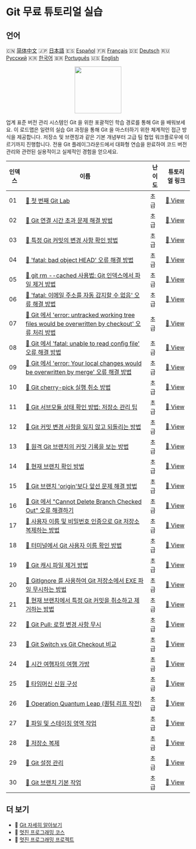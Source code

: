 # Git 무료 튜토리얼 실습

## 언어

🇨🇳 [简体中文](README_zh.md) 🇯🇵 [日本語](README_ja.md) 🇪🇸 [Español](README_es.md) 🇫🇷 [Français](README_fr.md) 🇩🇪 [Deutsch](README_de.md) 🇷🇺 [Русский](README_ru.md) 🇰🇷 [한국어](README_ko.md) 🇧🇷 [Português](README_pt.md) 🇺🇸 [English](README.md) 

<div align="center">
<img width="128px" src="https://file.labex.io/path/mlkFQS0wjouP.png">
</div>

업계 표준 버전 관리 시스템인 Git 을 위한 포괄적인 학습 경로를 통해 Git 을 배워보세요. 이 로드맵은 일련의 실습 Git 과정을 통해 Git 을 마스터하기 위한 체계적인 접근 방식을 제공합니다. 저장소 및 브랜칭과 같은 기본 개념부터 고급 팀 협업 워크플로우에 이르기까지 진행합니다. 전용 Git 플레이그라운드에서 대화형 연습을 완료하여 코드 버전 관리와 관련된 실용적이고 실제적인 경험을 얻으세요.

|   인덱스 | 이름                                                                                                                                                                                                                                   | 난이도   | 튜토리얼 링크                                                                                                                                |
|----------|----------------------------------------------------------------------------------------------------------------------------------------------------------------------------------------------------------------------------------------|----------|----------------------------------------------------------------------------------------------------------------------------------------------|
|       01 | [📖 첫 번째 Git Lab](https://labex.io/ko/tutorials/git-your-first-git-lab-92739)                                                                                                                                                       | 초급     | [🔗 View](https://labex.io/ko/tutorials/git-your-first-git-lab-92739)                                                                        |
|       02 | [📖 Git 연결 시간 초과 문제 해결 방법](https://labex.io/ko/tutorials/git-how-to-handle-git-connection-timeouts-419950)                                                                                                                 | 초급     | [🔗 View](https://labex.io/ko/tutorials/git-how-to-handle-git-connection-timeouts-419950)                                                    |
|       03 | [📖 특정 Git 커밋의 변경 사항 확인 방법](https://labex.io/ko/tutorials/git-how-to-view-changes-in-a-specific-git-commit-417721)                                                                                                        | 초급     | [🔗 View](https://labex.io/ko/tutorials/git-how-to-view-changes-in-a-specific-git-commit-417721)                                             |
|       04 | [📖 'fatal: bad object HEAD' 오류 해결 방법](https://labex.io/ko/tutorials/git-how-to-address-fatal-bad-object-head-error-417639)                                                                                                      | 초급     | [🔗 View](https://labex.io/ko/tutorials/git-how-to-address-fatal-bad-object-head-error-417639)                                               |
|       05 | [📖 git rm --cached 사용법: Git 인덱스에서 파일 제거 방법](https://labex.io/ko/tutorials/git-how-to-use-git-rm-cached-to-remove-a-file-from-the-git-index-417574)                                                                      | 초급     | [🔗 View](https://labex.io/ko/tutorials/git-how-to-use-git-rm-cached-to-remove-a-file-from-the-git-index-417574)                             |
|       06 | [📖 'fatal: 이메일 주소를 자동 감지할 수 없음' 오류 해결 방법](https://labex.io/ko/tutorials/git-how-to-resolve-fatal-unable-to-auto-detect-email-address-error-417552)                                                                | 초급     | [🔗 View](https://labex.io/ko/tutorials/git-how-to-resolve-fatal-unable-to-auto-detect-email-address-error-417552)                           |
|       07 | [📖 Git 에서 'error: untracked working tree files would be overwritten by checkout' 오류 처리 방법](https://labex.io/ko/tutorials/git-how-to-handle-error-untracked-working-tree-files-would-be-overwritten-by-checkout-in-git-417551) | 초급     | [🔗 View](https://labex.io/ko/tutorials/git-how-to-handle-error-untracked-working-tree-files-would-be-overwritten-by-checkout-in-git-417551) |
|       08 | [📖 Git 에서 'fatal: unable to read config file' 오류 해결 방법](https://labex.io/ko/tutorials/git-how-to-fix-fatal-unable-to-read-config-file-error-in-git-417550)                                                                    | 초급     | [🔗 View](https://labex.io/ko/tutorials/git-how-to-fix-fatal-unable-to-read-config-file-error-in-git-417550)                                 |
|       09 | [📖 Git 에서 'error: Your local changes would be overwritten by merge' 오류 해결 방법](https://labex.io/ko/tutorials/git-how-to-address-error-your-local-changes-would-be-overwritten-by-merge-in-git-417548)                          | 초급     | [🔗 View](https://labex.io/ko/tutorials/git-how-to-address-error-your-local-changes-would-be-overwritten-by-merge-in-git-417548)             |
|       10 | [📖 Git cherry-pick 실행 취소 방법](https://labex.io/ko/tutorials/git-how-to-undo-a-git-cherry-pick-operation-417333)                                                                                                                  | 초급     | [🔗 View](https://labex.io/ko/tutorials/git-how-to-undo-a-git-cherry-pick-operation-417333)                                                  |
|       11 | [📖 Git 서브모듈 상태 확인 방법: 저장소 관리 팁](https://labex.io/ko/tutorials/git-how-to-check-the-status-of-git-submodules-in-a-repository-415628)                                                                                   | 초급     | [🔗 View](https://labex.io/ko/tutorials/git-how-to-check-the-status-of-git-submodules-in-a-repository-415628)                                |
|       12 | [📖 Git 커밋 변경 사항을 잃지 않고 되돌리는 방법](https://labex.io/ko/tutorials/git-how-to-revert-a-git-commit-without-losing-changes-415168)                                                                                          | 초급     | [🔗 View](https://labex.io/ko/tutorials/git-how-to-revert-a-git-commit-without-losing-changes-415168)                                        |
|       13 | [📖 원격 Git 브랜치의 커밋 기록을 보는 방법](https://labex.io/ko/tutorials/git-how-to-view-the-commit-history-of-a-remote-git-branch-414840)                                                                                           | 초급     | [🔗 View](https://labex.io/ko/tutorials/git-how-to-view-the-commit-history-of-a-remote-git-branch-414840)                                    |
|       14 | [📖 현재 브랜치 확인 방법](https://labex.io/ko/tutorials/git-how-to-check-the-current-branch-414785)                                                                                                                                   | 초급     | [🔗 View](https://labex.io/ko/tutorials/git-how-to-check-the-current-branch-414785)                                                          |
|       15 | [📖 Git 브랜치 'origin'보다 앞선 문제 해결 방법](https://labex.io/ko/tutorials/git-how-to-resolve-git-branch-ahead-of-origin-413775)                                                                                                   | 초급     | [🔗 View](https://labex.io/ko/tutorials/git-how-to-resolve-git-branch-ahead-of-origin-413775)                                                |
|       16 | [📖 Git 에서 "Cannot Delete Branch Checked Out" 오류 해결하기](https://labex.io/ko/tutorials/git-resolving-cannot-delete-branch-checked-out-error-in-git-411666)                                                                       | 초급     | [🔗 View](https://labex.io/ko/tutorials/git-resolving-cannot-delete-branch-checked-out-error-in-git-411666)                                  |
|       17 | [📖 사용자 이름 및 비밀번호 인증으로 Git 저장소 복제하는 방법](https://labex.io/ko/tutorials/git-how-to-clone-a-git-repository-with-username-and-password-authentication-400166)                                                       | 초급     | [🔗 View](https://labex.io/ko/tutorials/git-how-to-clone-a-git-repository-with-username-and-password-authentication-400166)                  |
|       18 | [📖 터미널에서 Git 사용자 이름 확인 방법](https://labex.io/ko/tutorials/git-how-to-view-your-git-username-in-terminal-398375)                                                                                                          | 초급     | [🔗 View](https://labex.io/ko/tutorials/git-how-to-view-your-git-username-in-terminal-398375)                                                |
|       19 | [📖 Git 캐시 파일 제거 방법](https://labex.io/ko/tutorials/git-how-to-remove-cached-files-with-git-398319)                                                                                                                             | 초급     | [🔗 View](https://labex.io/ko/tutorials/git-how-to-remove-cached-files-with-git-398319)                                                      |
|       20 | [📖 GitIgnore 를 사용하여 Git 저장소에서 EXE 파일 무시하는 방법](https://labex.io/ko/tutorials/git-how-to-ignore-exe-files-in-a-git-repository-using-gitignore-392944)                                                                 | 초급     | [🔗 View](https://labex.io/ko/tutorials/git-how-to-ignore-exe-files-in-a-git-repository-using-gitignore-392944)                              |
|       21 | [📖 현재 브랜치에서 특정 Git 커밋을 취소하고 제거하는 방법](https://labex.io/ko/tutorials/git-how-to-undo-and-remove-a-specific-git-commit-from-current-branch-392832)                                                                 | 초급     | [🔗 View](https://labex.io/ko/tutorials/git-how-to-undo-and-remove-a-specific-git-commit-from-current-branch-392832)                         |
|       22 | [📖 Git Pull: 로컬 변경 사항 무시](https://labex.io/ko/tutorials/git-git-pull-ignore-local-chang-391995)                                                                                                                               | 초급     | [🔗 View](https://labex.io/ko/tutorials/git-git-pull-ignore-local-chang-391995)                                                              |
|       23 | [📖 Git Switch vs Git Checkout 비교](https://labex.io/ko/tutorials/git-git-switch-vs-git-checkout-391555)                                                                                                                              | 초급     | [🔗 View](https://labex.io/ko/tutorials/git-git-switch-vs-git-checkout-391555)                                                               |
|       24 | [📖 시간 여행자의 여행 가방](https://labex.io/ko/tutorials/git-the-time-traveler-s-suitcase-387725)                                                                                                                                    | 초급     | [🔗 View](https://labex.io/ko/tutorials/git-the-time-traveler-s-suitcase-387725)                                                             |
|       25 | [📖 타임머신 신원 구성](https://labex.io/ko/tutorials/git-time-machine-identity-configuration-387720)                                                                                                                                  | 초급     | [🔗 View](https://labex.io/ko/tutorials/git-time-machine-identity-configuration-387720)                                                      |
|       26 | [📖 Operation Quantum Leap (퀀텀 리프 작전)](https://labex.io/ko/tutorials/git-operation-quantum-leap-387717)                                                                                                                          | 초급     | [🔗 View](https://labex.io/ko/tutorials/git-operation-quantum-leap-387717)                                                                   |
|       27 | [📖 파일 및 스테이징 영역 작업](https://labex.io/ko/tutorials/git-working-with-files-and-staging-area-387457)                                                                                                                          | 초급     | [🔗 View](https://labex.io/ko/tutorials/git-working-with-files-and-staging-area-387457)                                                      |
|       28 | [📖 저장소 복제](https://labex.io/ko/tutorials/git-clone-a-repository-387454)                                                                                                                                                          | 초급     | [🔗 View](https://labex.io/ko/tutorials/git-clone-a-repository-387454)                                                                       |
|       29 | [📖 Git 설정 관리](https://labex.io/ko/tutorials/git-git-config-management-385164)                                                                                                                                                     | 초급     | [🔗 View](https://labex.io/ko/tutorials/git-git-config-management-385164)                                                                    |
|       30 | [📖 Git 브랜치 기본 작업](https://labex.io/ko/tutorials/git-git-branch-basic-operations-385163)                                                                                                                                        | 초급     | [🔗 View](https://labex.io/ko/tutorials/git-git-branch-basic-operations-385163)                                                              |

## 더 보기

- 🔗 [Git 자세히 알아보기](https://labex.io/ko/skilltrees/git)
- 🔗 [멋진 프로그래밍 코스](https://github.com/labex-labs/awesome-programming-courses)
- 🔗 [멋진 프로그래밍 프로젝트](https://github.com/labex-labs/awesome-programming-projects)

